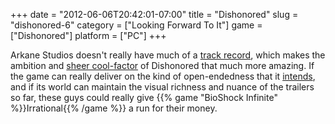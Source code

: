 +++
date = "2012-06-06T20:42:01-07:00"
title = "Dishonored"
slug = "dishonored-6"
category = ["Looking Forward To It"]
game = ["Dishonored"]
platform = ["PC"]
+++

Arkane Studios doesn't really have much of a <a href="http://en.wikipedia.org/wiki/Arkane_Studios">track record</a>, which makes the ambition and <a href="http://www.joystiq.com/2012/06/01/dishonored-trailer-offers-first-look-at-gameplay/">sheer cool-factor</a> of Dishonored that much more amazing.  If the game can really deliver on the kind of open-endedness that it <a href="http://www.wired.com/gamelife/2012/06/dishonored-e3-2012/">intends</a>, and if its world can maintain the visual richness and nuance of the trailers so far, these guys could really give {{% game "BioShock Infinite" %}}Irrational{{% /game %}} a run for their money.